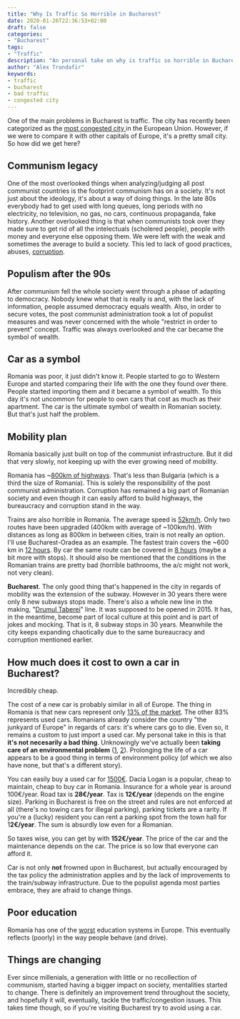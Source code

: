```yaml
---
title: "Why Is Traffic So Horrible in Bucharest"
date: 2020-01-26T22:36:53+02:00
draft: false
categories:
- "Bucharest"
tags: 
- "Traffic"
description: "An personal take on why is traffic so horrible in Bucharest"
author: "Alex Trandafir"
keywords:
- traffic
- bucharest
- bad traffic
- congested city
---
```


<!-- wp:paragraph -->
<p>One of the main problems in Bucharest is traffic. The city has recently been categorized as the <a href="http://business-review.eu/news/bucharest-considered-the-3rd-most-congested-city-in-europe-201829">most congested city </a>in the European Union. However, if we were to compare it with other capitals of Europe, it's a pretty small city. So how did we get here?</p>
<!-- /wp:paragraph -->

<!-- wp:heading -->
<h2>Communism legacy</h2>
<!-- /wp:heading -->

<!-- wp:paragraph -->
<p>One of the most overlooked things when analyzing/judging all post communist countries is the footprint communism has on a society. It's not just about the ideology, it's about a way of doing things. In the late 80s everybody had to get used with long queues, long periods with no electricity, no television, no gas, no cars, continuous propaganda, fake history. Another overlooked thing is that when communists took over they made sure to get rid of all the intelectuals (scholered people), people with money and everyone else opposing them. We were left with the weak and sometimes the average to build a society. This led to lack of good practices, abuses, <a href="https://www.ganintegrity.com/portal/country-profiles/romania/">corruption</a>. </p>
<!-- /wp:paragraph -->

<!-- wp:heading -->
<h2>Populism after the 90s</h2>
<!-- /wp:heading -->

<!-- wp:paragraph -->
<p>After communism fell the whole society went through a phase of adapting to democracy. Nobody knew what that is really is and, with the lack of information, people assumed democracy equals wealth. Also, in order to secure votes, the post communist administration took a lot of populist measures and was never concerned with the whole "restrict in order to prevent" concept. Traffic was always overlooked  and the car became the symbol of wealth.</p>
<!-- /wp:paragraph -->

<!-- wp:heading -->
<h2>Car as a symbol</h2>
<!-- /wp:heading -->

<!-- wp:paragraph -->
<p>Romania was poor, it just didn't know it. People started to go to Western Europe and started comparing their life with the one they found over there. People started importing them and it became a symbol of wealth. To this day it's not uncommon for people to own cars that cost as much as their apartment. The car is the ultimate symbol of wealth in Romanian society. But that's just half the problem.</p>
<!-- /wp:paragraph -->

<!-- wp:heading -->
<h2>Mobility plan</h2>
<!-- /wp:heading -->

<!-- wp:paragraph -->
<p>Romania basically just built on top of the communist infrastructure. But it did that very slowly, not keeping up with the ever growing need of mobility. </p>
<!-- /wp:paragraph -->

<!-- wp:paragraph -->
<p>Romania has ~<a href="http://business-review.eu/news/romanias-transport-infrastructure-in-2019-government-promises-more-than-100-km-of-new-motorway-experts-bet-on-43-km-196177">800km of highways</a>. That's less than Bulgaria (which is a third the size of Romania). This is solely the responsibility of the post communist administration. Corruption has remained a big part of Romanian society and even though it can easily afford to build highways, the bureaucracy and corruption stand in the way.</p>
<!-- /wp:paragraph -->

<!-- wp:paragraph -->
<p>Trains are also horrible in Romania. The average speed is <a href="https://clubferoviar.ro/viteza-medie-comerciala-a-trenurilor-de-calatori-a-crescut-in-ultimii-sapte-ani-cu-putin-peste-un-kilometru-la-ora/">52km/h</a>. Only two routes have been upgraded (400km with average of ~100km/h). With distances as long as 800km in between cities, train is not really an option. I'll use Bucharest-Oradea as an example. The fastest train covers the ~600 km in <a href="https://res.cloudinary.com/livebashco/image/upload/v1580070035/Rute_26.01.2020_22-18-51-page-001_ppk4cw.jpg">12 hours</a>. By car the same route can be covered in <a href="https://www.google.com/maps/dir/Bucharest/Oradea/@45.7320966,21.4491866,7z/data=!3m1!4b1!4m14!4m13!1m5!1m1!1s0x40b1f93abf3cad4f:0xac0632e37c9ca628!2m2!1d26.1025384!2d44.4267674!1m5!1m1!1s0x474647e368762353:0x1b55a486d65d5344!2m2!1d21.9189438!2d47.0465005!3e0">8 hours</a> (maybe a bit more with stops). It should also be mentioned that the conditions in the Romanian trains are pretty bad (horrible bathrooms, the a/c might not work, not very clean).</p>
<!-- /wp:paragraph -->

<!-- wp:paragraph -->
<p><strong>Bucharest</strong>. The only good thing that's happened in the city in regards of mobility was the extension of the subway. However in 30 years there were only 8 new subways stops made. There's also a whole new line in the making, "<a href="https://en.wikipedia.org/wiki/Bucharest_Metro_Line_M5">Drumul Taberei</a>" line. It was supposed to be opened in 2015. It has, in the meantime, become part of local culture at this point and is part of jokes and mocking. That is it, 8 subway stops in 30 years. Meanwhile the city keeps expanding chaotically due to the same bureaucracy and corruption mentioned earlier. </p>
<!-- /wp:paragraph -->

<!-- wp:heading -->
<h2>How much does it cost to own a car in Bucharest?</h2>
<!-- /wp:heading -->

<!-- wp:paragraph -->
<p>Incredibly cheap. </p>
<!-- /wp:paragraph -->

<!-- wp:paragraph -->
<p>The cost of a new car is probably similar in all of Europe. The thing in Romania is that new cars represent only <a href="https://www.profit.ro/povesti-cu-profit/auto-transporturi/analiza-piata-de-autoturisme-din-romania-a-atins-un-nou-record-cel-mai-prolific-an-din-toate-timpurile-19245423">13% of the market</a>. The other 83% represents used cars. Romanians already consider the country "the junkyard of Europe" in regards of cars: it's where cars go to die. Even so, it remains a custom to just import a used car. My personal take in this is that <strong>it's not necesarily a bad thing</strong>. Unknowingly we've actually been <strong>taking care of an environmental problem</strong> (<a href="https://www.theguardian.com/environment/2019/nov/25/are-electric-vehicles-really-so-climate-friendly">1</a>, <a href="http://blogs.ulg.ac.be/damien-ernst/electric-697612-km-to-become-green-true-or-false/">2</a>). Prolonging the life of a car appears to be a good thing in terms of environment policy (of which we also have none, but that's a different story).</p>
<!-- /wp:paragraph -->

<!-- wp:paragraph -->
<p>You can easily buy a used car for <a href="https://www.autovit.ro/autoturisme/dacia/logan/?search%5Bfilter_float_price%3Ato%5D=2000&amp;search%5Border%5D=created_at%3Adesc&amp;search%5Bcountry%5D=">1500€</a>. Dacia Logan is a popular, cheap to maintain, cheap to buy car in Romania. Insurance for a whole year is around 100€/year. Road tax is <strong>28€/year</strong>. Tax is <strong>12€/year</strong> (depends on the engine size). Parking in Bucharest is free on the street and rules are not enforced at all (there's no towing cars for illegal parking), parking tickets are a rarity. If you're a (lucky) resident you can rent a parking spot from the town hall for 1<strong>2€/year</strong>. The sum is absurdly low even for a Romanian.</p>
<!-- /wp:paragraph -->

<!-- wp:paragraph -->
<p>So taxes wise, you can get by with <strong>152€/year</strong>. The price of the car and the maintenance depends on the car. The price is so low that everyone can afford it.</p>
<!-- /wp:paragraph -->

<!-- wp:paragraph -->
<p>Car is not only <strong>not</strong> frowned upon in Bucharest, but actually encouraged by the tax policy the administration applies and by the lack of improvements to the train/subway infrastructure. Due to the populist agenda most parties embrace, they are afraid to change things.</p>
<!-- /wp:paragraph -->

<!-- wp:heading -->
<h2>Poor education</h2>
<!-- /wp:heading -->

<!-- wp:paragraph -->
<p>Romania has one of the <a href="https://www.timeshighereducation.com/cn/comment/7197">worst</a> education systems in Europe. This eventually reflects (poorly) in the way people behave (and drive). </p>
<!-- /wp:paragraph -->

<!-- wp:heading -->
<h2>Things are changing</h2>
<!-- /wp:heading -->

<!-- wp:paragraph -->
<p>Ever since millenials, a generation with little or no recollection of communism, started having a bigger impact on society, mentalities started to change. There is definitely an improvement trend throughout the society, and hopefully it will, eventually, tackle the traffic/congestion issues. This takes time though, so if you're visiting Bucharest try to avoid using a car.</p>
<!-- /wp:paragraph -->